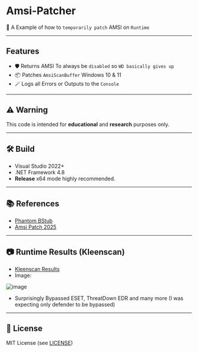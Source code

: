 # Amsi-Patcher

🚀 A Example of how to `temporarily patch` AMSI on `Runtime`

---

## Features
- 🛡️ Returns AMSI To always be `disabled` so `WD basically gives up`
- 📦 Patches `AmsiScanBuffer` Windows 10 & 11
- 🪄 Logs all Errors or Outputs to the `Console`

---

## ⚠️ Warning

This code is intended for **educational** and **research** purposes only.

---

## 🛠️ Build

- Visual Studio 2022+  
- .NET Framework 4.8  
- **Release** x64 mode highly recommended.

---

## 📚 References
- [Phantom BStub](https://github.com/C5Hackr/Phantom/blob/main/Phantom/Resources/BStub.cs)
- [Amsi Patch 2025](https://github.com/Knakiri/Amsi-Patching-2025/blob/main/amsi.cs)

---

## 📷 Runtime Results (Kleenscan)
- [Kleenscan Results](https://kleenscan.com/runtime/scan_result/34efe29dfd1ed5eefea568742b44db231db446d692792b416666bb058251bd56)
- Image:

![image](https://github.com/user-attachments/assets/2808e3f7-da38-4eab-abc5-0ca267709037)

- Surprisingly Bypassed ESET, ThreatDown EDR and many more (I was expecting only defender to be bypassed)

---

## 📜 License

MIT License (see [LICENSE](LICENSE))
